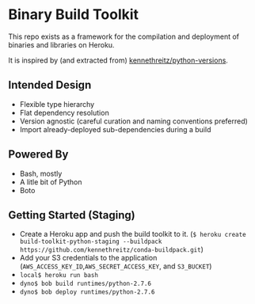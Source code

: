 # Binary Build Toolkit

This repo exists as a framework for the compilation and deployment of binaries and libraries on Heroku.

It is inspired by (and extracted from) [kennethreitz/python-versions](https://github.com/kennethreitz/python-versions).

## Intended Design

- Flexible type hierarchy
- Flat dependency resolution
- Version agnostic (careful curation and naming conventions preferred)
- Import already-deployed sub-dependencies during a build

## Powered By

- Bash, mostly
- A litle bit of Python
- Boto

## Getting Started (Staging)

 * Create a Heroku app and push the build toolkit to it.
   (`$ heroku create build-toolkit-python-staging --buildpack https://github.com/kennethreitz/conda-buildpack.git`)
 * Add your S3 credentials to the application
   (`AWS_ACCESS_KEY_ID`,`AWS_SECRET_ACCESS_KEY`, and `S3_BUCKET`)
 * `local$ heroku run bash`
 * `dyno$ bob build runtimes/python-2.7.6`
 * `dyno$ bob deploy runtimes/python-2.7.6`



